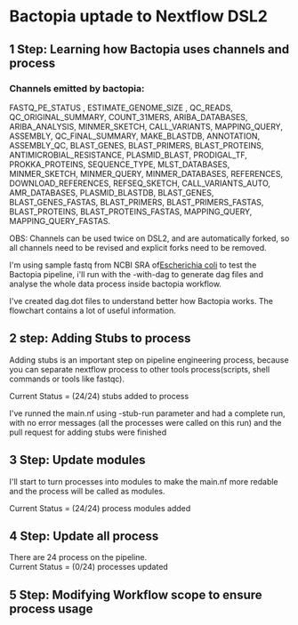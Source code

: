 # Bactopia uptade to Nextflow DSL2

## 1 Step: Learning how Bactopia uses channels and process
### Channels emitted by bactopia:
 FASTQ_PE_STATUS , ESTIMATE_GENOME_SIZE , QC_READS, QC_ORIGINAL_SUMMARY, COUNT_31MERS, ARIBA_DATABASES, ARIBA_ANALYSIS, MINMER_SKETCH, CALL_VARIANTS, MAPPING_QUERY, ASSEMBLY, QC_FINAL_SUMMARY, MAKE_BLASTDB, ANNOTATION, ASSEMBLY_QC, BLAST_GENES, BLAST_PRIMERS, BLAST_PROTEINS, ANTIMICROBIAL_RESISTANCE, PLASMID_BLAST, PRODIGAL_TF, PROKKA_PROTEINS, SEQUENCE_TYPE, MLST_DATABASES, MINMER_SKETCH, MINMER_QUERY, MINMER_DATABASES, REFERENCES, DOWNLOAD_REFERENCES, REFSEQ_SKETCH, CALL_VARIANTS_AUTO, AMR_DATABASES, PLASMID_BLASTDB, BLAST_GENES, BLAST_GENES_FASTAS, BLAST_PRIMERS, BLAST_PRIMERS_FASTAS, BLAST_PROTEINS, BLAST_PROTEINS_FASTAS, MAPPING_QUERY, MAPPING_QUERY_FASTAS.

 OBS: Channels can be used twice on DSL2, and are automatically forked, so all channels need to be revised and explicit forks need to be removed.

 I'm using sample fastq from NCBI SRA of[Escherichia coli](https://www.ncbi.nlm.nih.gov/sra/SRX10122872[accn]) to test the Bactopia pipeline, i'll run with the -with-dag to generate dag files and analyse the whole data process inside bactopia workflow.

 I've created dag.dot files to understand better how Bactopia works. The flowchart contains a lot of useful information.

## 2 step: Adding Stubs to process
Adding stubs is an important step on pipeline engineering process, because you can separate nextflow process to other tools process(scripts, shell commands or tools like fastqc).

Current Status = (24/24) stubs added to process

I've runned the main.nf using -stub-run parameter and had a complete run, with no error messages (all the processes were called on this run) and the pull request for adding stubs were finished

## 3 Step: Update modules

I'll start to turn processes into modules to make the main.nf more redable and the process will be called as modules.

Current Status = (24/24) process modules added






## 4 Step: Update all process
There are 24 process on the pipeline.\
Current Status = (0/24) processes updated

## 5 Step: Modifying Workflow scope to ensure process usage
